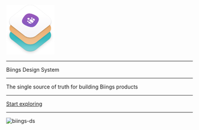 <!-- _coverpage.md -->

<div class="container">
    <div class="box is-large">
        <img src="media/bds.png" width="130" class="no-zoom"/>
        <hr class="is-small">
        <p class="title is-0 is-size-2-mobile has-text-dark is-family-secondary">Biings Design System</p>
        <hr class="is-smaller">
        <div class="subtitle is-4 is-size-5-mobile has-text-grey">The single source of truth for building Biings products</div>
        <hr class="is-hidden-mobile">
        <a href="#/?id=main" class="button is-medium is-dark is-beefy is-glowing is-hidden-mobile">Start exploring</a>
        <hr class="is-hidden-mobile">
        <img src="https://img.shields.io/npm/v/biings-ds.svg?color=%23815BC3&label=npm&style=flat-square" alt="biings-ds">
    </div>
</div>
